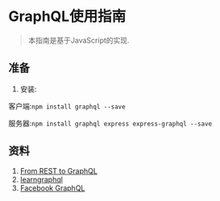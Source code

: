 # GraphQL使用指南

> 本指南是基于JavaScript的实现.

## 准备

1. 安装:

客户端:`npm install graphql --save`

服务器:`npm install graphql express express-graphql --save`

## 资料

1. [From REST to GraphQL](https://0x2a.sh/from-rest-to-graphql-b4e95e94c26b#.o5wtsc878)
2. [learngraphql](https://learngraphql.com)
3. [Facebook GraphQL](https://facebook.github.io/graphql/)